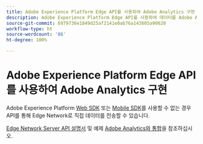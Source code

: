 ```yaml
---
title: Adobe Experience Platform Edge API를 사용하여 Adobe Analytics 구현
description: Adobe Experience Platform Edge API를 사용하여 데이터를 Adobe Analytics로 전송합니다.
source-git-commit: 6979736e1849d25af2141e0ab76a143605a90620
workflow-type: ht
source-wordcount: '86'
ht-degree: 100%

---
```



# Adobe Experience Platform Edge API를 사용하여 Adobe Analytics 구현

Adobe Experience Platform [Web SDK](../web-sdk/overview.md) 또는 [Mobile SDK](../mobile-sdk/overview.md)를 사용할 수 없는 경우 API를 통해 Edge Network로 직접 데이터를 전송할 수 있습니다.

[Edge Network Server API 설명서](https://experienceleague.adobe.com/docs/experience-platform/edge-network-server-api/overview.html?lang=ko-KR) 및 예제 [Adobe Analytics와 통합](https://experienceleague.adobe.com/docs/experience-platform/edge-network-server-api/interacting-other-adobe-solutions/interacting-adobe-analytics.html?lang=ko-KR)을 참조하십시오.
